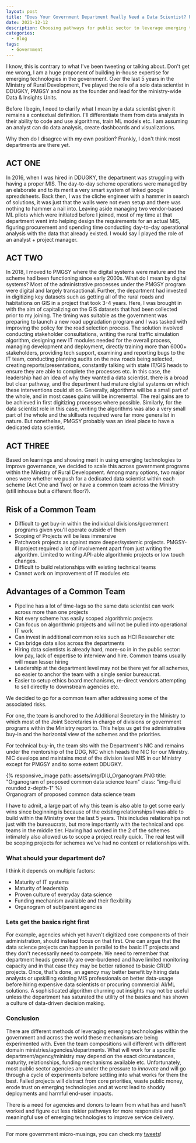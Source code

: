 ```yaml
---
layout: post
title: "Does Your Government Department Really Need a Data Scientist? Probably Not."
date: 2021-12-12
description: Choosing pathways for public sector to leverage emerging technologies.
categories:
  - Blog
tags:
  - Government
---
```


I know, this is contrary to what I've been tweeting or talking about. Don't get me wrong, I am a huge proponent of building in-house expertise for emerging technologies in the government. Over the last 5 years in the Ministry of Rural Development, I've played the role of a solo data scientist in DDUGKY, PMGSY and now as the founder and lead for the ministry-wide Data & Insights Units. 

Before I begin, I need to clarify what I mean by a data scientist given it remains a contextual definition. I'll differentiate them from data analysts in their ability to code and use algorithms, train ML models etc. I am assuming an analyst can do data analysis, create dashboards and visualizations. 

Why then do I disagree with my own position?
Frankly, I don't think most departments are there yet. 

## ACT ONE
In 2016, when I was hired in DDUGKY, the department was struggling with having a proper MIS. The day-to-day scheme operations were managed by an elaborate and to its merit a very smart system of linked google spreadsheets. Back then, I was the cliche engineer with a hammer in search of solutions, it was just that the walls were not even setup and there was nothing to hammer a nail into. Leaving aside managing two vendor-based ML pilots which were initiated before I joined, most of my time at that department went into helping design the requirements for an actual MIS, figuring procurement and spending time conducting day-to-day operational analysis with the data that already existed. I would say I played the role of an analyst + project manager.

## ACT TWO
In 2018, I moved to PMGSY where the digital systems were mature and the scheme had been functioning since early 2000s. What do I mean by digital systems? Most of the administrative processes under the PMGSY program were digital and largely transactional. Further, the department had invested in digitizing key datasets such as getting all of the rural roads and habitations on GIS in a project that took 3-4 years. Here, I was brought in with the aim of capitalizing on the GIS datasets that had been collected prior to my joining. The timing was suitable as the government was preparing to launch a new road upgradation program and I was tasked with improving the policy for the road selection process. The solution involved conducting stakeholder consultations, writing the rural traffic simulation algorithm, designing new IT modules needed for the overall process, managing development and deployment, directly training more than 6000+ stakeholders, providing tech support, examining and reporting bugs to the IT team, conducting planning audits on the new roads being selected, creating reports/presentations, constantly talking with state IT/GIS heads to ensure they are able to complete the processes etc. In this case, the leadership had an idea of why they wanted a data scientist. there is a broad but clear pathway, and the department had mature digital systems on which these interventions could sit on. Generally, algorithms will be a small part of the whole, and in most cases gains will be incremental. The real gains are to be achieved in first digitizing processes where possible. Similarly, for the data scientist role in this case, writing the algorithms was also a very small part of the whole and the skillsets required were far more generalist in nature. But nonethelse, PMGSY probably was an ideal place to have a dedicated data scientist.

## ACT THREE
Based on learnings and showing merit in using emerging technologies to improve governance, we decided to scale this across government programs within the Ministry of Rural Development. Among many options, two major ones were whether we push for a dedicated data scientist within each scheme (Act One and Two) or have a common team across the Ministry (still inhouse but a different floor?). 


## Risk of a Common Team
- Difficult to get buy-in within the individual divisions/government programs given you'll operate outside of them
- Scoping of Projects will be less immersive 
- Patchwork projects as against more deeper/systemic projects. PMGSY-III project required a lot of involvement apart from just writing the algorithm. Limited to writing API-able algorithmic projects or low touch changes. 
- Difficult to build relationships with existing technical teams 
- Cannot work on improvement of IT modules etc
 

## Advantages of a Common Team
- Pipeline has a lot of time-lags so the same data scientist can work across more than one projects
- Not every scheme has easily scoped algorithmic projects 
- Can focus on algorithmic projects and will not be pulled into operational IT work
- Can invest in additional common roles such as HCI Researcher etc
- Can bridge data silos across the departments 
- Hiring data scientists is already hard, more-so in in the public sector: low pay, lack of expertise to interview and hire. Common teams usually will mean lesser hiring
- Leadership at the department level may not be there yet for all schemes, so easier to anchor the team with a single senior bureaucrat. 
- Easier to setup ethics board mechanisms, re-direct vendors attempting to sell directly to downstream agencies etc. 

We decided to go for a common team after addressing some of the associated risks.

For one, the team is anchored to the Additional Secretary in the Ministry to which most of the Joint Secretaries in charge of divisions or government programs within the Ministry report to. This helps us get the administrative buy-in and the horizontal view of the schemes and the priorities. 

For technical buy-in, the team sits with the Department's NIC and remains under the mentorship of the DDG, NIC which heads the NIC for our Ministry. NIC develops and maintains most of the division level MIS in our Ministry except for PMGSY and to some extent DDUGKY. 

<div class="row">
    <div class="col-sm mt-3 mt-md-0">
        {% responsive_image path: assets/img/DIU_Organogram.PNG title: "Organogram of proposed common data science team" class: "img-fluid rounded z-depth-1" %}
    </div>
</div>
<div class="caption">
    Organogram of proposed common data science team
</div>



I have to admit, a large part of why this team is also able to get some early wins since beginning is because of the existing relationships I was able to build within the Ministry over the last 5 years. This includes relationships not just with the bureaucrats, but more importantly with the technical and ops teams in the middle tier. Having had worked in the 2 of the schemes intimately also allowed us to scope a project really quick. The real test will be scoping projects for schemes we've had no context or relationships with. 

### What should your department do?
I think it depends on multiple factors:
- Maturity of IT systems
- Maturity of leadership
- Proven culture of everyday data science
- Funding mechanism available and their flexibility
- Organogram of sub/parent agencies

### Lets get the basics right first
For example, agencies which yet haven't digitized core components of their administration, should instead focus on that first. One can argue that the data science projects can happen in parallel to the basic IT projects and they don't necessarily need to compete. We need to remember that department heads generally are over-burdened and have limited monitoring capacity and in that case they may be better rationed to basic CRUD projects. Once,  that's done, an agency may better benefit by hiring data analysts or upskilling existing MIS professionals on better data-usage before hiring expensive data scientists or procuring commercial AI/ML solutions. A sophisticated algorithm churning out insights may not be useful unless the department has saturated the utility of the basics and has shown a culture of data-driven decision making.

### Conclusion

There are different methods of leveraging emerging technologies within the government and across the world these mechanisms are being experimented with. Even the team compositions will different with different domain ministries/agencies/departments. What will work for a specific department/agency/ministry may depend on the exact circumstances, maturity,  relationships, funding mechanisms available etc. Unfortunately, most public sector agencies are under the pressure to *innovate* and will go through a cycle of experiments before settling into what works for them the best. Failed projects will distract from core priorities, waste public money, erode trust on emerging technologies and at worst lead to shoddy deployments and harmful end-user impacts. 

There is a need for agencies and donors to learn from what has and hasn't worked and figure out less riskier pathways for more responsible and meaningful use of emerging technologies to improve service delivery.  

---
For more government micro-musings, you can check my [tweets](https://twitter.com/search?q=(%23sarkari)%20(from%3ANisarHogaya)&src=typed_query)!

